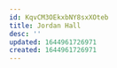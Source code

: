 ```yaml
---
id: KqvCM3OEkxbNY8sxXOteb
title: Jordan Hall
desc: ''
updated: 1644961726971
created: 1644961726971
---
```


